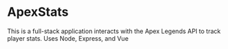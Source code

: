 # ApexStats
This is a full-stack application interacts with the Apex Legends API to track player stats. Uses Node, Express, and Vue
